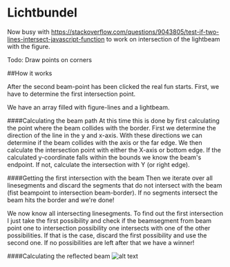 # Lichtbundel


Now busy with https://stackoverflow.com/questions/9043805/test-if-two-lines-intersect-javascript-function to work on intersection of the lightbeam with the figure.

Todo:
Draw points on corners


##How it works

After the second beam-point has been clicked the real fun starts. 
First, we have to determine the first intersection point. 

We have an array filled with figure-lines and a lightbeam.

####Calculating the beam path
At this time this is done by first calculating the point where the beam collides with the border. First we determine the direction of the line in the y and x-axis. With these directions we can determine if the beam collides with the axis or the far edge.  We then calculate the intersection point with either the X-axis or bottom edge. If the calculated y-coordinate falls within the bounds we know the beam's endpoint. If not, calculate the intersection with Y (or right edge).   



####Getting the first intersection with the beam
Then we iterate over all linesegments and discard the segments that do not intersect with the beam (fist beampoint to intersection beam-border). If no segments intersect the beam hits the border and we're done!

We now know all intersecting linesegments. To find out the first intersection I just take the first possibility and check if the beamsegment from beam point one to intersection possibility one intersects with one of the other possibilities. 
If that is the case, discard the first possibility and use the second one. If no possibilities are left after that we have a winner! 

####Calculating the reflected beam
![alt text](https://github.com/Xinne/lichtbulb/blob/[branch]/image.jpg?raw=true)



